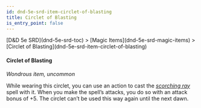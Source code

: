 ```yaml
---
id: dnd-5e-srd-item-circlet-of-blasting
title: Circlet of Blasting
is_entry_point: false
---
```


<breadcrumb>
[D&D 5e SRD](dnd-5e-srd-toc) >  [Magic Items](dnd-5e-srd-magic-items) > [Circlet of Blasting](dnd-5e-srd-item-circlet-of-blasting)
</breadcrumb>

#### Circlet of Blasting

*Wondrous item, uncommon*

While wearing this circlet, you can use an action to cast the [*scorching ray*](dnd-5e-srd-spell-scorching-ray) spell with it. When you make the spell’s attacks, you do so with an attack bonus of +5. The circlet can’t be used this way again until the next dawn.

